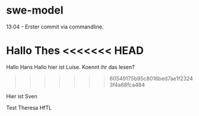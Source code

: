 swe-model
=========

13:04 - Erster commit via commandline.

Hallo Thes
<<<<<<< HEAD
=======

Hallo Hans
Hallo hier ist Luise. Koennt ihr das lesen?
>>>>>>> 60549175b95c8016bed7ae1f23243f4a68fca484


Hier ist Sven

Test Theresa HfTL
